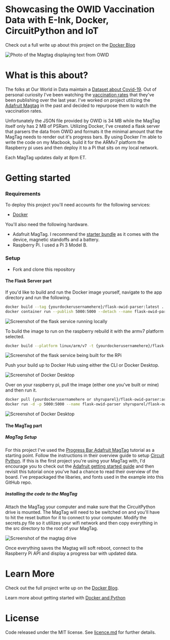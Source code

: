 Showcasing the OWID Vaccination Data with E-Ink, Docker, CircuitPython and IoT
=====

Check out a full write up about this project on the [Docker Blog](Todo)

![Photo of the Magtag displaying text from OWID](images/magtag_photo.jpg)

What is this about?
=====

The folks at Our World in Data maintain a [Dataset about Covid-19](https://github.com/owid/covid-19-data). Out of personal curiosity I've been watching the [vaccination rates](https://github.com/owid/covid-19-data/tree/master/public/data/vaccinations) that they've been publishing over the last year. I've worked on project utilizing the [Adafruit Magtag](https://github.com/Shy/MagTag-Contentful-Courier) in the past and decided to repurpose them to watch the vaccination rates.

Unfortunately the JSON file provided by OWID is 34 MB while the MagTag itself only has 2 MB of PSRam. Utilizing Docker, I've created a flask server that parsers the data from OWID and formats it the minimal amount that the MagTag needs to render out it's progress bars. By using Docker I'm able to write the code on my Macbook, build it for the ARMv7 platform the Raspberry pi uses and then deploy it to a Pi that sits on my local network.

Each MagTag updates daily at 8pm ET.

Getting started
=====

### Requirements

To deploy this project you'll need accounts for the following services:

- [Docker](https://hub.docker.com/)

You'll also need the following hardware.
- Adafruit MagTag. I recommend the [starter bundle](https://www.adafruit.com/product/4819) as it comes with the device, magnetic standoffs and a battery.
- Raspberry Pi. I used a Pi 3 Model B.

### Setup

* Fork and clone this repository
#### The Flask Server part
If you'd like to build and run the Docker image yourself, navigate to the app directory and run the following.

```bash
docker build --tag {yourdockerusernamehere}/flask-owid-parser:latest .
docker container run --publish 5000:5000 --detach --name flask-owid-parser {yourdockerusernamehere}/flask-owid-parser
```

![Screenshot of the flask service running locally](images/container_run.png)

To build the image to run on the raspberry rebuild it with the armv7 platform selected.

```bash
docker build --platform linux/arm/v7 -t {yourdockerusernamehere}/flask-owid-parser:armv7 .
```

![Screenshot of the flask service being built for the RPi](images/container_build.png)

Push your build up to Docker Hub using either the CLI or Docker Desktop.

![Screenshot of Docker Desktop](images/desktop_push.png)

Over on your raspberry pi, pull the image (either one you've built or mine) and then run it.

```bash
docker pull {yourdockerusernamehere or shyruparel}/flask-owid-parser:armv7
docker run -d -p 5000:5000 --name flask-owid-parser shyruparel/flask-owid-parser:armv7"
```

![Screenshot of Docker Desktop](images/pi_running.png)

#### The MagTag part

##### MagTag Setup

For this project I've used the [Progress Bar Adafruit MagTag](https://learn.adafruit.com/magtag-progress-displays/progressbar-basics) tutorial as a starting point. Follow the instructions in their overview guide to setup [Circuit Python](https://learn.adafruit.com/magtag-progress-displays/progressbar-basics). If this is the first project you're using your MagTag with, I'd encourage you to check out the [Adafruit getting started guide](https://learn.adafruit.com/magtag-progress-displays/overview) and then revisit this tutorial once you've had a chance to read their overview of the board. I've prepackaged the libaries, and fonts used in the example into this GitHub repo.

##### Installing the code to the MagTag
Attach the MagTag your computer and make sure that the CircuitPython drive is mounted. The MagTag will need to be switched on and you'll have to hit the reset button for it to connect to your computer. Modify the secrets.py file so it utilizes your wifi network and then copy everything in the src directory to the root of your MagTag.

![Screenshot of the magtag drive](images/magtag_with_code.png)

Once everything saves the Magtag will soft reboot, connect to the Raspberry Pi API and display a progress bar with updated data.

Learn More
=======

Check out the full project write up on the [Docker Blog]().

Learn more about getting started with [Docker and Python](https://docs.docker.com/language/python/build-images/)

License
=======

Code released under the MIT license. See [licence.md](licence.md) for further details.
